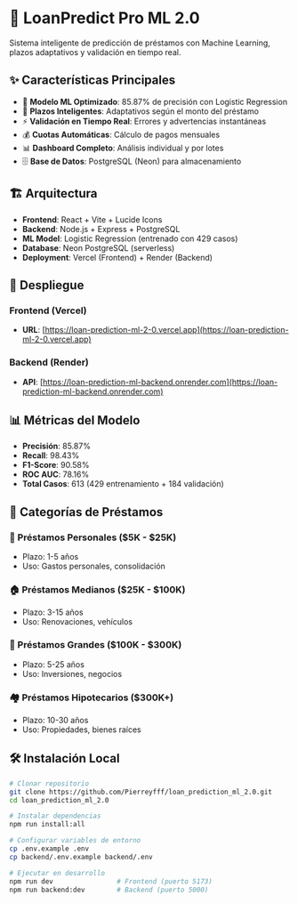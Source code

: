# 🚀 LoanPredict Pro ML 2.0

Sistema inteligente de predicción de préstamos con Machine Learning, plazos adaptativos y validación en tiempo real.

## ✨ Características Principales

- 🧠 **Modelo ML Optimizado**: 85.87% de precisión con Logistic Regression
- 🎯 **Plazos Inteligentes**: Adaptativos según el monto del préstamo
- ⚡ **Validación en Tiempo Real**: Errores y advertencias instantáneas
- 💰 **Cuotas Automáticas**: Cálculo de pagos mensuales
- 📊 **Dashboard Completo**: Análisis individual y por lotes
- 🗄️ **Base de Datos**: PostgreSQL (Neon) para almacenamiento

## 🏗️ Arquitectura

- **Frontend**: React + Vite + Lucide Icons
- **Backend**: Node.js + Express + PostgreSQL
- **ML Model**: Logistic Regression (entrenado con 429 casos)
- **Database**: Neon PostgreSQL (serverless)
- **Deployment**: Vercel (Frontend) + Render (Backend)

## 🚀 Despliegue

### Frontend (Vercel)
- **URL**: [https://loan-prediction-ml-2-0.vercel.app](https://loan-prediction-ml-2-0.vercel.app)

### Backend (Render)
- **API**: [https://loan-prediction-ml-backend.onrender.com](https://loan-prediction-ml-backend.onrender.com)

## 📊 Métricas del Modelo

- **Precisión**: 85.87%
- **Recall**: 98.43%
- **F1-Score**: 90.58%
- **ROC AUC**: 78.16%
- **Total Casos**: 613 (429 entrenamiento + 184 validación)

## 🎯 Categorías de Préstamos

### 📱 Préstamos Personales ($5K - $25K)
- Plazo: 1-5 años
- Uso: Gastos personales, consolidación

### 🏠 Préstamos Medianos ($25K - $100K)
- Plazo: 3-15 años  
- Uso: Renovaciones, vehículos

### 🏢 Préstamos Grandes ($100K - $300K)
- Plazo: 5-25 años
- Uso: Inversiones, negocios

### 🏘️ Préstamos Hipotecarios ($300K+)
- Plazo: 10-30 años
- Uso: Propiedades, bienes raíces

## 🛠️ Instalación Local

```bash
# Clonar repositorio
git clone https://github.com/Pierreyfff/loan_prediction_ml_2.0.git
cd loan_prediction_ml_2.0

# Instalar dependencias
npm run install:all

# Configurar variables de entorno
cp .env.example .env
cp backend/.env.example backend/.env

# Ejecutar en desarrollo
npm run dev                # Frontend (puerto 5173)
npm run backend:dev        # Backend (puerto 5000)